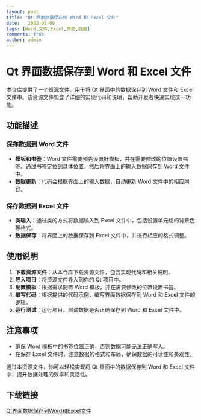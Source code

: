 ```yaml
---
layout: post
title: "Qt 界面数据保存到 Word 和 Excel 文件"
date:   2022-03-09
tags: [Word,文件,Excel,界面,数据]
comments: true
author: admin
---
```

# Qt 界面数据保存到 Word 和 Excel 文件

本仓库提供了一个资源文件，用于将 Qt 界面中的数据保存到 Word 文件和 Excel 文件中。该资源文件包含了详细的实现代码和说明，帮助开发者快速实现这一功能。

## 功能描述

### 保存数据到 Word 文件
- **模板和书签**：Word 文件需要预先设置好模板，并在需要修改的位置设置书签。通过书签定位到具体位置，然后将界面上的输入数据保存到 Word 文件中。
- **数据更新**：代码会根据界面上的输入数据，自动更新 Word 文件中的相应内容。

### 保存数据到 Excel 文件
- **类输入**：通过类的方式将数据输入到 Excel 文件中，包括设置单元格的背景色等格式。
- **数据保存**：将界面上的数据保存到 Excel 文件中，并进行相应的格式调整。

## 使用说明

1. **下载资源文件**：从本仓库下载资源文件，包含实现代码和相关说明。
2. **导入项目**：将资源文件导入到你的 Qt 项目中。
3. **配置模板**：根据需求配置 Word 模板，并在需要修改的位置设置书签。
4. **编写代码**：根据提供的代码示例，编写界面数据保存到 Word 和 Excel 文件的逻辑。
5. **运行测试**：运行项目，测试数据是否正确保存到 Word 和 Excel 文件中。

## 注意事项

- 确保 Word 模板中的书签位置正确，否则数据可能无法正确写入。
- 在保存 Excel 文件时，注意数据的格式和布局，确保数据的可读性和美观性。

通过本资源文件，你可以轻松实现将 Qt 界面中的数据保存到 Word 和 Excel 文件中，提升数据处理的效率和灵活性。

## 下载链接

[Qt界面数据保存到Word和Excel文件](https://pan.quark.cn/s/d3aa061a733a)
